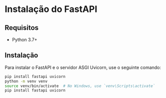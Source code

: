# Instalação do FastAPI

## Requisitos

- Python 3.7+

## Instalação

Para instalar o FastAPI e o servidor ASGI Uvicorn, use o seguinte comando:

```bash
pip install fastapi uvicorn
python -m venv venv
source venv/bin/activate  # No Windows, use `venv\Scripts\activate`
pip install fastapi uvicorn
